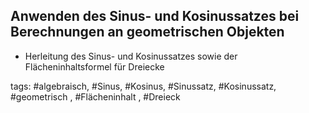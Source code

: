 ## Anwenden des Sinus- und Kosinussatzes bei Berechnungen an geometrischen Objekten
- Herleitung des Sinus- und Kosinussatzes sowie der Flächeninhaltsformel für Dreiecke

tags: #algebraisch, #Sinus, #Kosinus, #Sinussatz, #Kosinussatz, #geometrisch , #Flächeninhalt , #Dreieck 
